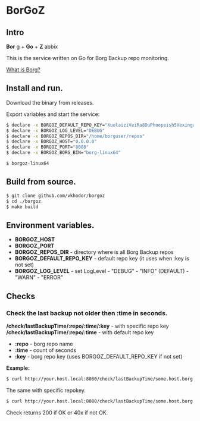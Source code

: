 # BorGoZ


## Intro

__Bor__ g + __Go__ + __Z__ abbix

This is the service written on Go for Borg Backup repo monitoring.

[What is Borg?](https://borgbackup.readthedocs.io/en/stable/)

## Install and run.

Download the binary from releases.

Export variables and start the service:
```bash
$ declare -x BORGOZ_DEFAULT_REPO_KEY="XuolaiziVeiRa8DuPhoopeish5XexingaiveiTaaWaeg8elai1"
$ declare -x BORGOZ_LOG_LEVEL="DEBUG"
$ declare -x BORGOZ_REPOS_DIR="/home/borguser/repos"
$ declare -x BORGOZ_HOST="0.0.0.0"
$ declare -x BORGOZ_PORT="8080"
$ declare -x BORGOZ_BORG_BIN="borg-linux64"

$ borgoz-linux64

```
## Build from source.

```bash
$ git clone github.com/vkhodor/borgoz
$ cd ./borgoz
$ make build

```

## Environment variables.

  - __BORGOZ_HOST__
  - __BORGOZ_PORT__
  - __BORGOZ_REPOS_DIR__ - directory where is all Borg Backup repos
  - __BORGOZ_DEFAULT_REPO_KEY__ - default repo key (it uses when :key is not set)
  - __BORGOZ_LOG_LEVEL__ - set LogLevel
            - "DEBUG"
            - "INFO" (DEFAULT)
            - "WARN"
            - "ERROR"

## Checks

### Check the last backup not older then :time in seconds.

__/check/lastBackupTime/:repo/:time/:key__ - with specific repo key
__/check/lastBackupTime/:repo/:time__ - with default repo key

  - __:repo__ - borg repo name
  - __:time__ - count of seconds
  - __:key__  - borg repo key (uses BORGOZ_DEFAULT_REPO_KEY if not set)  

__Example:__

```bash
$ curl http://your.host.local:8080/check/lastBackupTime/some.host.borg.repo-dir/86400    # check last backup not older then 24h (in sec.)
```

The same with specific repokey.

```bash
$ curl http://your.host.local:8080/check/lastBackupTime/some.host.borg.repo-dir/86400/XuolaiziVeiRa8DuPhoopeish5XexingaiveiTaaWaeg8elai1
```

Check returns 200 if OK or 40x if not OK.
